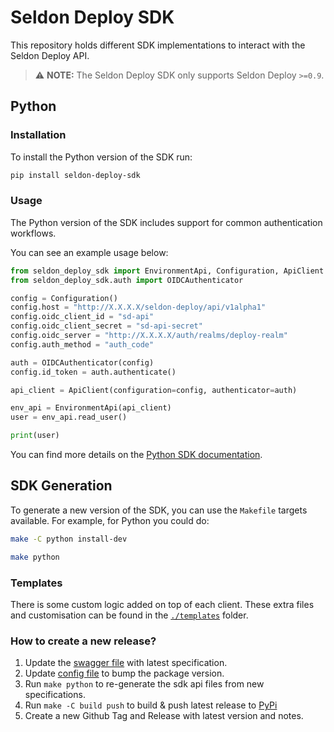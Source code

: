 # Seldon Deploy SDK

This repository holds different SDK implementations to interact with the Seldon
Deploy API.

> :warning: **NOTE:** The Seldon Deploy SDK only supports Seldon Deploy `>=0.9`.

## Python

### Installation

To install the Python version of the SDK run:

```bash
pip install seldon-deploy-sdk
```

### Usage

The Python version of the SDK includes support for common authentication workflows.

You can see an example usage below:

```python
from seldon_deploy_sdk import EnvironmentApi, Configuration, ApiClient
from seldon_deploy_sdk.auth import OIDCAuthenticator

config = Configuration()
config.host = "http://X.X.X.X/seldon-deploy/api/v1alpha1"
config.oidc_client_id = "sd-api"
config.oidc_client_secret = "sd-api-secret"
config.oidc_server = "http://X.X.X.X/auth/realms/deploy-realm"
config.auth_method = "auth_code"

auth = OIDCAuthenticator(config)
config.id_token = auth.authenticate()

api_client = ApiClient(configuration=config, authenticator=auth)

env_api = EnvironmentApi(api_client)
user = env_api.read_user()

print(user)
```

You can find more details on the [Python SDK
documentation](./python/README.md).

## SDK Generation

To generate a new version of the SDK, you can use the `Makefile` targets
available.
For example, for Python you could do:

```bash
make -C python install-dev

make python
```

### Templates

There is some custom logic added on top of each client.
These extra files and customisation can be found in the
[`./templates`](./templates) folder.

### How to create a new release?

1. Update the [swagger file](./swagger-v1alpha1.yml) with latest specification.
2. Update [config file](./config/python.json) to bump the package version.
3. Run `make python` to re-generate the sdk api files from new specifications.
4. Run `make -C build push` to build & push latest release to [PyPi](https://pypi.org/project/seldon-deploy-sdk/)
5. Create a new Github Tag and Release with latest version and notes.
